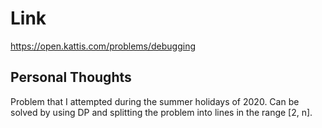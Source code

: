 # Link

https://open.kattis.com/problems/debugging

## Personal Thoughts

Problem that I attempted during the summer holidays of 2020. Can be solved by using DP and splitting the problem into lines in the range [2, n].

